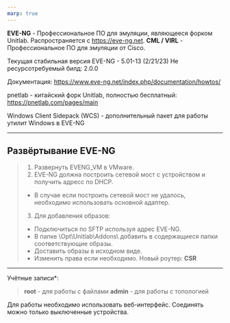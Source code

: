 ```yaml
---
marp: true
---
```


**EVE-NG** - Профессиональное ПО для эмуляции, являющееся форком Unitlab. Распространяется с https://eve-ng.net.
**CML / VIRL** - Профессиональное ПО для эмуляции от Cisco.

Текущая стабильная версия EVE-NG - 5.01-13 (2/21/23)
Не ресурсотребуемый билд: 2.0.0

Документация: https://www.eve-ng.net/index.php/documentation/howtos/

pnetlab - китайский форк Unitlab, полностью бесплатный: https://pnetlab.com/pages/main

Windows Client Sidepack (WCS) - дополнительный пакет для работы утилит Windows в EVE-NG

---
## Развёртывание EVE-NG
> 1. Развернуть EVENG_VM в VMware.
> 2. EVE-NG должна построить сетевой мост с устройством и получить адресс по DHCP.
>   - В случае если построить сетевой мост не удалось, необходимо использовать основной адаптер.
> 3. Для добавления образов:
>   - Подключиться по SFTP используя адрес EVE-NG.
>   - В папке \Opt\Unitlab\Addons\ добавить в содержащиеся папки соответствующие образы.
>   - Доставить образы в исходном виде.
>   - Изменить права если необходимо. 
Новый роутер: **CSR**

---
<!-- _footer: \\*Пароль: eve -->
Учётные записи*:
>   **root** - для работы с файлами
>   **admin** - для работы с топологией

Для работы необходимо использовать веб-интерфейс.
Соединять можно только выключенные устройства.